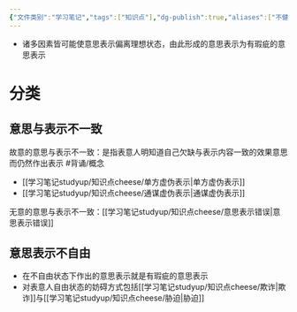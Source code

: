 ```yaml
---
{"文件类别":"学习笔记","tags":["知识点"],"dg-publish":true,"aliases":["不健全的意思表示","有瑕疵的意思表示","意思表示瑕疵"],"permalink":"/学习笔记studyup/知识点cheese/意思瑕疵/","dgPassFrontmatter":true,"noteIcon":"","created":"2024-09-13T09:06:26.045+08:00","updated":"2024-10-17T08:39:38.641+08:00"}
---
```


- 诸多因素皆可能使意思表示偏离理想状态，由此形成的意思表示为有瑕疵的意思表示
# 分类
## 意思与表示不一致
故意的意思与表示不一致：是指表意人明知道自己欠缺与表示内容一致的效果意思而仍然作出表示 #背诵/概念 
- [[学习笔记studyup/知识点cheese/单方虚伪表示\|单方虚伪表示]]
- [[学习笔记studyup/知识点cheese/通谋虚伪表示\|通谋虚伪表示]]

无意的意思与表示不一致：[[学习笔记studyup/知识点cheese/意思表示错误\|意思表示错误]]

## 意思表示不自由
- 在不自由状态下作出的意思表示就是有瑕疵的意思表示
- 对表意人自由状态的妨碍方式包括[[学习笔记studyup/知识点cheese/欺诈\|欺诈]]与[[学习笔记studyup/知识点cheese/胁迫\|胁迫]]
